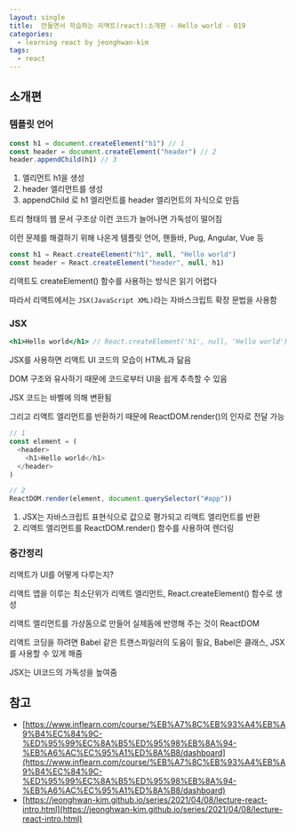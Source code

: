 ```yaml
---
layout: single
title:  만들면서 학습하는 리액트(react):소개편 - Hello world - 019
categories: 
  - learning react by jeonghwan-kim
tags: 
  - react
---
```


## 소개편 

### 템플릿 언어

```javascript
const h1 = document.createElement("h1") // 1
const header = document.createElement("header") // 2
header.appendChild(h1) // 3
```

1. 엘리먼트 h1을 생성
1. header 엘리먼트를 생성
1. appendChild 로 h1 엘리먼트를 header 엘리먼트의 자식으로 만듬

트리 형태의 웹 문서 구조상 이런 코드가 늘어나면 가독성이 떨어짐

이런 문제를 해결하기 위해 나온게 템플릿 언어, 핸들바, Pug, Angular, Vue 등

```javascript
const h1 = React.createElement("h1", null, "Hello world")
const header = React.createElement("header", null, h1)
```

리액트도 createElement() 함수를 사용하는 방식은 읽기 어렵다

따라서 리액트에서는 `JSX(JavaScript XML)`라는 자바스크립트 확장 문법을 사용함

### JSX

```jsx
<h1>Hello world</h1> // React.createElement('h1', null, 'Hello world')
```

JSX를 사용하면 리액트 UI 코드의 모습이 HTML과 닮음

DOM 구조와 유사하기 때문에 코드로부터 UI을 쉽게 추측할 수 있음

JSX 코드는 바벨에 의해 변환됨

그리고 리액트 엘리먼트를 반환하기 때문에 ReactDOM.render()의 인자로 전달 가능

```javascript
// 1
const element = (
  <header>
    <h1>Hello world</h1>
  </header>
)

// 2
ReactDOM.render(element, document.querySelector("#app"))
```

1. JSX는 자바스크립트 표현식으로 값으로 평가되고 리액트 엘리먼트를 반환
1. 리액트 엘리먼트를 ReactDOM.render() 함수를 사용하여 렌더링

### 중간정리

리액트가 UI를 어떻게 다루는지?

리액트 앱을 이루는 최소단위가 리액트 엘리먼트, React.createElement() 함수로 생성

리액트 엘리먼트를 가상돔으로 만들어 실제돔에 반영해 주는 것이 ReactDOM

리액트 코딩을 하려면 Babel 같은 트랜스파일러의 도움이 필요, Babel은 클래스, JSX를 사용할 수 있게 해줌

JSX는 UI코드의 가독성을 높여줌

## 참고
- [https://www.inflearn.com/course/%EB%A7%8C%EB%93%A4%EB%A9%B4%EC%84%9C-%ED%95%99%EC%8A%B5%ED%95%98%EB%8A%94-%EB%A6%AC%EC%95%A1%ED%8A%B8/dashboard](https://www.inflearn.com/course/%EB%A7%8C%EB%93%A4%EB%A9%B4%EC%84%9C-%ED%95%99%EC%8A%B5%ED%95%98%EB%8A%94-%EB%A6%AC%EC%95%A1%ED%8A%B8/dashboard)
- [https://jeonghwan-kim.github.io/series/2021/04/08/lecture-react-intro.html](https://jeonghwan-kim.github.io/series/2021/04/08/lecture-react-intro.html)
